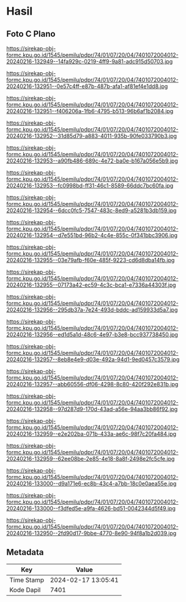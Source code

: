 # Hasil

## Foto C Plano

https://sirekap-obj-formc.kpu.go.id/1545/pemilu/pdpr/74/01/07/20/04/7401072004012-20240216-132949--14fa929c-0219-4ff9-9a81-adc915d50703.jpg

https://sirekap-obj-formc.kpu.go.id/1545/pemilu/pdpr/74/01/07/20/04/7401072004012-20240216-132951--0e57c4ff-e87b-487b-afa1-af81ef4e1dd8.jpg

https://sirekap-obj-formc.kpu.go.id/1545/pemilu/pdpr/74/01/07/20/04/7401072004012-20240216-132951--f406206a-1fb6-4795-b513-96b6af1b2084.jpg

https://sirekap-obj-formc.kpu.go.id/1545/pemilu/pdpr/74/01/07/20/04/7401072004012-20240216-132952--31d85d79-a883-4011-935b-90fe033790b3.jpg

https://sirekap-obj-formc.kpu.go.id/1545/pemilu/pdpr/74/01/07/20/04/7401072004012-20240216-132953--a90fb486-689c-4e72-ba0e-b167a056e5b9.jpg

https://sirekap-obj-formc.kpu.go.id/1545/pemilu/pdpr/74/01/07/20/04/7401072004012-20240216-132953--fc0998bd-ff31-46c1-8589-66ddc7bc60fa.jpg

https://sirekap-obj-formc.kpu.go.id/1545/pemilu/pdpr/74/01/07/20/04/7401072004012-20240216-132954--6dcc0fc5-7547-483c-8ed9-a5281b3db159.jpg

https://sirekap-obj-formc.kpu.go.id/1545/pemilu/pdpr/74/01/07/20/04/7401072004012-20240216-132954--d7e551bd-96b2-4c4e-855c-0f341bbc3906.jpg

https://sirekap-obj-formc.kpu.go.id/1545/pemilu/pdpr/74/01/07/20/04/7401072004012-20240216-132955--03e79afb-f60e-485f-9223-cd6d8dba14fb.jpg

https://sirekap-obj-formc.kpu.go.id/1545/pemilu/pdpr/74/01/07/20/04/7401072004012-20240216-132955--07173a42-ec59-4c3c-bca1-e7336a44303f.jpg

https://sirekap-obj-formc.kpu.go.id/1545/pemilu/pdpr/74/01/07/20/04/7401072004012-20240216-132956--295db37a-7e24-493d-bddc-ad159933d5a7.jpg

https://sirekap-obj-formc.kpu.go.id/1545/pemilu/pdpr/74/01/07/20/04/7401072004012-20240216-132956--ed1d5a1d-48c6-4e97-b3e8-bcc937738450.jpg

https://sirekap-obj-formc.kpu.go.id/1545/pemilu/pdpr/74/01/07/20/04/7401072004012-20240216-132957--8eb8e4e9-d03e-492a-94d1-9ed0457c3579.jpg

https://sirekap-obj-formc.kpu.go.id/1545/pemilu/pdpr/74/01/07/20/04/7401072004012-20240216-132957--abb60556-df06-4298-8c80-420f292e831b.jpg

https://sirekap-obj-formc.kpu.go.id/1545/pemilu/pdpr/74/01/07/20/04/7401072004012-20240216-132958--97d287d9-170d-43ad-a56e-94aa3bb86f92.jpg

https://sirekap-obj-formc.kpu.go.id/1545/pemilu/pdpr/74/01/07/20/04/7401072004012-20240216-132959--e2e202ba-071b-433a-ae6c-98f7c20fa484.jpg

https://sirekap-obj-formc.kpu.go.id/1545/pemilu/pdpr/74/01/07/20/04/7401072004012-20240216-132959--62ee08be-2e85-4e18-8a8f-2498e2fc5cfe.jpg

https://sirekap-obj-formc.kpu.go.id/1545/pemilu/pdpr/74/01/07/20/04/7401072004012-20240216-133000--d9a171e6-ec8b-43c4-a7bb-18c0e0aea55e.jpg

https://sirekap-obj-formc.kpu.go.id/1545/pemilu/pdpr/74/01/07/20/04/7401072004012-20240216-133000--f3dfed5e-a9fa-4626-bd51-0042344d5f49.jpg

https://sirekap-obj-formc.kpu.go.id/1545/pemilu/pdpr/74/01/07/20/04/7401072004012-20240216-132950--2fd90d17-9bbe-4770-8e90-94f8a1b2d039.jpg


## Metadata

| Key        | Value               |
| ---------- | ------------------- |
| Time Stamp | 2024-02-17 13:05:41 |
| Kode Dapil | 7401                |



